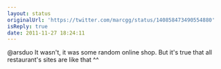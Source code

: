 ```yaml
---
layout: status
originalUrl: 'https://twitter.com/marcgg/status/140858473490554880'
isReply: true
date: 2011-11-27 18:24:11
---
```


@arsduo It wasn't, it was some random online shop. But it's true that all restaurant's sites are like that ^^
